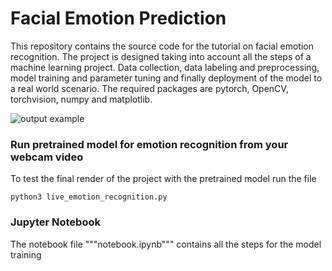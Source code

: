 # Facial Emotion Prediction

This repository contains the source code for the tutorial on facial emotion recognition. The project is designed taking into account all the steps of a machine learning project. Data collection, data labeling and preprocessing, model training and parameter tuning and finally deployment of the model to a real world scenario.
The required packages are pytorch, OpenCV, torchvision, numpy and matplotlib.

![output example](https://drive.google.com/file/d/1Hp9KzToh3Bzx_tluRQ1DGzGJ5fkO9nDV/view?usp=sharing)

### Run pretrained model for emotion recognition from your webcam video
To test the final render of the project with the pretrained model run the file 
```
python3 live_emotion_recognition.py
```

### Jupyter Notebook
The notebook file """notebook.ipynb""" contains all the steps for the model training
